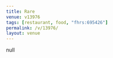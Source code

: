 ```yaml
---
title: Rare
venue: v13976
tags: [restaurant, food, "fhrs:695426"]
permalink: /v/13976/
layout: venue
---
```

null